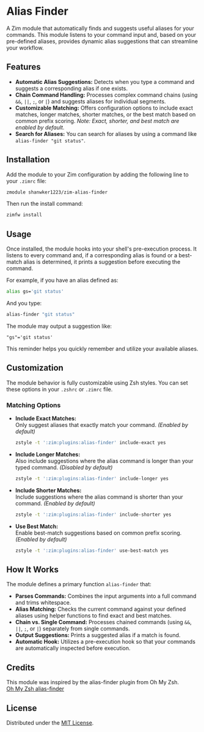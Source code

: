 # Alias Finder

A Zim module that automatically finds and suggests useful aliases for your commands. This module listens to your command input and, based on your pre-defined aliases, provides dynamic alias suggestions that can streamline your workflow.

## Features

- **Automatic Alias Suggestions:** Detects when you type a command and suggests a corresponding alias if one exists.
- **Chain Command Handling:** Processes complex command chains (using `&&`, `||`, `;`, or `|`) and suggests aliases for individual segments.
- **Customizable Matching:** Offers configuration options to include exact matches, longer matches, shorter matches, or the best match based on common prefix scoring. *Note: Exact, shorter, and best match are enabled by default.*
- **Search for Aliases:** You can search for aliases by using a command like `alias-finder "git status"`.

## Installation

Add the module to your Zim configuration by adding the following line to your `.zimrc` file:

```sh
zmodule shanwker1223/zim-alias-finder
```

Then run the install command:

```sh
zimfw install
```

## Usage

Once installed, the module hooks into your shell's pre-execution process. It listens to every command and, if a corresponding alias is found or a best-match alias is determined, it prints a suggestion before executing the command.

For example, if you have an alias defined as:

```sh
alias gs='git status'
```

And you type:

```sh
alias-finder "git status"
```

The module may output a suggestion like:

```
"gs"='git status'
```

This reminder helps you quickly remember and utilize your available aliases.

## Customization

The module behavior is fully customizable using Zsh styles. You can set these options in your `.zshrc` or `.zimrc` file.

### Matching Options

- **Include Exact Matches:**  
  Only suggest aliases that exactly match your command. *(Enabled by default)*  
  ```sh
  zstyle -t ':zim:plugins:alias-finder' include-exact yes
  ```

- **Include Longer Matches:**  
  Also include suggestions where the alias command is longer than your typed command. *(Disabled by default)*
  ```sh
  zstyle -t ':zim:plugins:alias-finder' include-longer yes
  ```

- **Include Shorter Matches:**  
  Include suggestions where the alias command is shorter than your command. *(Enabled by default)*  
  ```sh
  zstyle -t ':zim:plugins:alias-finder' include-shorter yes
  ```

- **Use Best Match:**  
  Enable best-match suggestions based on common prefix scoring. *(Enabled by default)*  
  ```sh
  zstyle -t ':zim:plugins:alias-finder' use-best-match yes
  ```

## How It Works

The module defines a primary function `alias-finder` that:

- **Parses Commands:** Combines the input arguments into a full command and trims whitespace.
- **Alias Matching:** Checks the current command against your defined aliases using helper functions to find exact and best matches.
- **Chain vs. Single Command:** Processes chained commands (using `&&`, `||`, `;`, or `|`) separately from single commands.
- **Output Suggestions:** Prints a suggested alias if a match is found.
- **Automatic Hook:** Utilizes a pre-execution hook so that your commands are automatically inspected before execution.

## Credits

This module was inspired by the alias-finder plugin from Oh My Zsh.  
[Oh My Zsh alias-finder](https://github.com/ohmyzsh/ohmyzsh/blob/master/plugins/alias-finder/README.md)

## License

Distributed under the [MIT License](LICENSE).
